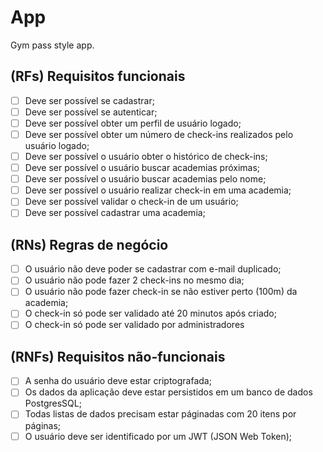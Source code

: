 # App

Gym pass style app.

## (RFs) Requisitos funcionais

- [ ] Deve ser possível se cadastrar;
- [ ] Deve ser possível se autenticar;
- [ ] Deve ser possível obter um perfil de usuário logado;
- [ ] Deve ser possível obter um número de check-ins realizados pelo usuário logado;
- [ ] Deve ser possível o usuário obter o histórico de check-ins;
- [ ] Deve ser possível o usuário buscar academias próximas;
- [ ] Deve ser possível o usuário buscar academias pelo nome;
- [ ] Deve ser possível o usuário realizar check-in em uma academia;
- [ ] Deve ser possível validar o check-in de um usuário;
- [ ] Deve ser possível cadastrar uma academia; 

## (RNs) Regras de negócio

- [ ] O usuário não deve poder se cadastrar com e-mail duplicado;
- [ ] O usuário não pode fazer 2 check-ins no mesmo dia;
- [ ] O usuário não pode fazer check-in se não estiver perto (100m) da academia;
- [ ] O check-in só pode ser validado até 20 minutos após criado;
- [ ] O check-in só pode ser validado por administradores

## (RNFs) Requisitos não-funcionais

- [ ] A senha do usuário deve estar criptografada;
- [ ] Os dados da aplicação deve estar persistidos em um banco de dados PostgresSQL;
- [ ] Todas listas de dados precisam estar páginadas com 20 itens por páginas;
- [ ] O usuário deve ser identificado por um JWT (JSON Web Token);